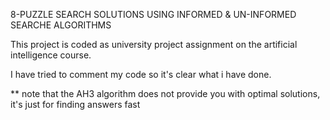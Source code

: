 8-PUZZLE 
SEARCH SOLUTIONS USING INFORMED & UN-INFORMED SEARCHE ALGORITHMS

This project is coded as university project assignment on the artificial intelligence course.

I have tried to comment my code so it's clear what i have done.


** note that the AH3 algorithm does not provide you with optimal solutions, it's just for finding answers fast
